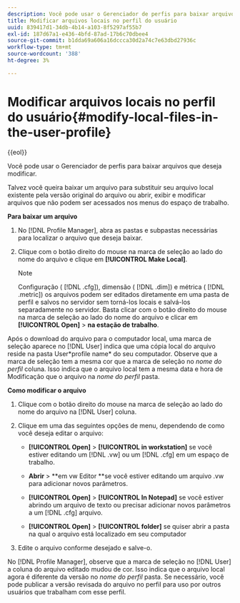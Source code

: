```yaml
---
description: Você pode usar o Gerenciador de perfis para baixar arquivos que deseja modificar.
title: Modificar arquivos locais no perfil do usuário
uuid: 839417d1-34db-4b14-a103-8f5297af55b7
exl-id: 187d67a1-e436-4bfd-87ad-17b6c70dbee4
source-git-commit: b1dda69a606a16dccca30d2a74c7e63dbd27936c
workflow-type: tm+mt
source-wordcount: '388'
ht-degree: 3%

---
```


# Modificar arquivos locais no perfil do usuário{#modify-local-files-in-the-user-profile}

{{eol}}

Você pode usar o Gerenciador de perfis para baixar arquivos que deseja modificar.

Talvez você queira baixar um arquivo para substituir seu arquivo local existente pela versão original do arquivo ou abrir, exibir e modificar arquivos que não podem ser acessados nos menus do espaço de trabalho.

**Para baixar um arquivo**

1. No [!DNL Profile Manager], abra as pastas e subpastas necessárias para localizar o arquivo que deseja baixar.
1. Clique com o botão direito do mouse na marca de seleção ao lado do nome do arquivo e clique em **[!UICONTROL Make Local]**.

   >[!NOTE]
   >
   >Configuração ( [!DNL .cfg]), dimensão ( [!DNL .dim]) e métrica ( [!DNL .metric]) os arquivos podem ser editados diretamente em uma pasta de perfil e salvos no servidor sem torná-los locais e salvá-los separadamente no servidor. Basta clicar com o botão direito do mouse na marca de seleção ao lado do nome do arquivo e clicar em **[!UICONTROL Open]** > **na estação de trabalho**.

Após o download do arquivo para o computador local, uma marca de seleção aparece no [!DNL User] indica que uma cópia local do arquivo reside na pasta User\*profile name* do seu computador. Observe que a marca de seleção tem a mesma cor que a marca de seleção no *nome do perfil* coluna. Isso indica que o arquivo local tem a mesma data e hora de Modificação que o arquivo na *nome do perfil* pasta.

**Como modificar o arquivo**

1. Clique com o botão direito do mouse na marca de seleção ao lado do nome do arquivo na [!DNL User] coluna.
1. Clique em uma das seguintes opções de menu, dependendo de como você deseja editar o arquivo:

   * **[!UICONTROL Open]** > **[!UICONTROL in workstation]** se você estiver editando um [!DNL .vw] ou um [!DNL .cfg] em um espaço de trabalho.

   * **Abrir** > **em vw Editor **se você estiver editando um arquivo .vw para adicionar novos parâmetros.

   * **[!UICONTROL Open]** > **[!UICONTROL In Notepad]** se você estiver abrindo um arquivo de texto ou precisar adicionar novos parâmetros a um [!DNL .cfg] arquivo.

   * **[!UICONTROL Open]** > **[!UICONTROL folder]** se quiser abrir a pasta na qual o arquivo está localizado em seu computador

1. Edite o arquivo conforme desejado e salve-o.

No [!DNL Profile Manager], observe que a marca de seleção no [!DNL User] a coluna do arquivo editado mudou de cor. Isso indica que o arquivo local agora é diferente da versão no *nome do perfil* pasta. Se necessário, você pode publicar a versão revisada do arquivo no perfil para uso por outros usuários que trabalham com esse perfil.
